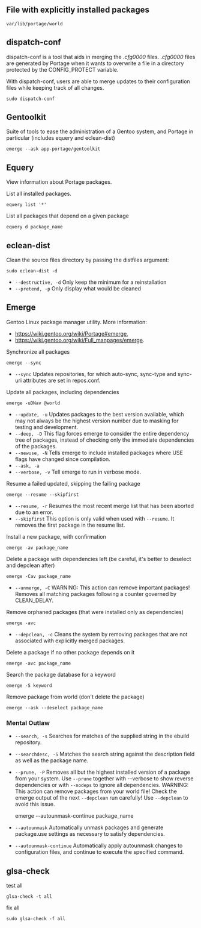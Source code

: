 ## File with explicitly installed packages

    var/lib/portage/world

## dispatch-conf

dispatch-conf is a tool that aids in merging the ._cfg0000_<name> files.
._cfg0000_<name> files are generated by Portage when it wants to overwrite a
file in a directory protected by the CONFIG_PROTECT variable.

With dispatch-conf, users are able to merge updates to their configuration
files while keeping track of all changes.

    sudo dispatch-conf

## Gentoolkit

Suite of tools to ease the administration of a Gentoo system, and Portage in particular (includes equery and eclean-dist)

    emerge --ask app-portage/gentoolkit

## Equery

View information about Portage packages.

List all installed packages.

    equery list '*'

List all packages that depend on a given package

    equery d package_name

## eclean-dist

Clean the source files directory by passing the distfiles argument:

    sudo eclean-dist -d

* ```--destructive, -d``` Only keep the minimum for a reinstallation
* ```--pretend, -p``` Only display what would be cleaned

## Emerge

Gentoo Linux package manager utility. More information:
* <https://wiki.gentoo.org/wiki/Portage#emerge>,
* <https://wiki.gentoo.org/wiki/Full_manpages/emerge>.

Synchronize all packages

    emerge --sync
    
* ```--sync``` Updates repositories, for which auto-sync, sync-type and
  sync-uri attributes are set in repos.conf.

Update all packages, including dependencies

    emerge -uDNav @world
    
* ```--update, -u``` Updates packages to the best version available, which may
  not always be the highest version number due to masking for testing and
  development.
* ```--deep, -D``` This flag forces emerge to consider the entire dependency
  tree of packages, instead of checking only the immediate dependencies of the
  packages.
* ```--newuse, -N``` Tells emerge to include installed packages where USE flags
  have changed since compilation. 
* ```--ask, -a```
* ```--verbose, -v``` Tell emerge to run in verbose mode. 

Resume a failed updated, skipping the failing package

    emerge --resume --skipfirst
    
* ```--resume, -r``` Resumes the most recent merge list that has been aborted
  due to an error.
* ```--skipfirst``` This option is only valid when used with ```--resume```. It
  removes the first package in the resume list.

Install a new package, with confirmation

    emerge -av package_name

Delete a package with dependencies left (be careful, it's better to deselect
and depclean after)

    emerge -Cav package_name
    
* ```--unmerge, -C``` WARNING: This action can remove important packages!
  Removes all matching packages following a counter governed by CLEAN_DELAY. 

Remove orphaned packages (that were installed only as dependencies)

    emerge -avc
    
* ```--depclean, -c``` Cleans the system by removing packages that are not
  associated with explicitly merged packages.

Delete a package if no other package depends on it

    emerge -avc package_name

Search the package database for a keyword

    emerge -S keyword

Remove package from world (don't delete the package)

    emerge --ask --deselect package_name

### Mental Outlaw

* ```--search, -s``` Searches for matches of the supplied string in the ebuild
  repository.
* ```--searchdesc, -S``` Matches the search string against the description
  field as well as the package name.
* ```--prune, -P``` Removes all but the highest installed version of a package
  from your system. Use ```--prune``` together with --verbose to show reverse
  dependencies or with ```--nodeps``` to ignore all dependencies. WARNING: This
  action can remove packages from your world file! Check the emerge output of
  the next ```--depclean``` run carefully! Use ```--depclean``` to avoid this
  issue.

    emerge --autounmask-continue package_name
    
* ```--autounmask``` Automatically unmask packages and generate package.use
  settings as necessary to satisfy dependencies.
* ```--autounmask-continue``` Automatically apply autounmask changes to
  configuration files, and continue to execute the specified command.

## glsa-check

test all

    glsa-check -t all

fix all

    sudo glsa-check -f all

